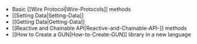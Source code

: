   - Basic [[Wire Protocol|Wire-Protocols]] methods
  - [[Setting Data|Setting-Data]]
  - [[Getting Data|Getting-Data]]
  - [[Reactive and Chainable API|Reactive-and-Chainable-API-]] methods  
  - [[How to Create a GUN|How-to-Create-GUN]] library in a new language
